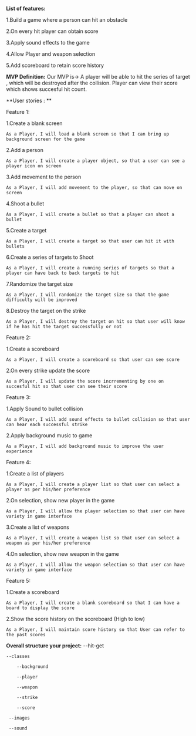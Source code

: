 **List of features:**

1.Build a game where a person can hit an obstacle 

2.On every hit player can obtain score 

3.Apply sound effects to the game 

4.Allow Player and weapon selection

5.Add scoreboard to retain score history 

**MVP Definition:**
Our MVP is-> A player will be able to hit the series of target , which will be destroyed after the collision. Player can view their score which shows succesful hit count.


**User stories : **

Feature 1: 

1.Create a blank screen 

    As a Player, I will load a blank screen so that I can bring up background screen for the game 
    
2.Add a person 

    As a Player, I will create a player object, so that a user can see a player icon on screen 
    
3.Add movement to the person 

    As a Player, I will add movement to the player, so that can move on screen  
    
4.Shoot a bullet 

    As a Player, I will create a bullet so that a player can shoot a bullet 
    
5.Create a target 

    As a Player, I will create a target so that user can hit it with bullets 
    
6.Create a series of targets to Shoot 

    As a Player, I will create a running series of targets so that a player can have back to back targets to hit 
    
7.Randomize the target size 

    As a Player, I will randomize the target size so that the game difficulty will be improved 
    
8.Destroy the target on the strike

    As a Player, I will destroy the target on hit so that user will know if he has hit the target successfully or not  

Feature 2: 

1.Create a scoreboard 

    As a Player, I will create a scoreboard so that user can see score
    
2.On every strike update the score 

    As a Player, I will update the score incrrementing by one on  succesful hit so that user can see their score 
 

Feature 3: 

1.Apply Sound to bullet collision 

    As a Player, I will add sound effects to bullet collision so that user can hear each successful strike 
    
2.Apply background music to game 

    As a Player, I will add background music to improve the user experience 


Feature 4: 

1.Create a list of players 

    As a Player, I will create a player list so that user can select a player as per his/her preference 
    
2.On selection, show new player in the game 

    As a Player, I will allow the player selection so that user can have variety in game interface  
    
3.Create a list of weapons 

    As a Player, I will create a weapon list so that user can select a weapon as per his/her preference
    
4.On selection, show new weapon in the game 

    As a Player, I will allow the weapon selection so that user can have variety in game interface  
    
 

Feature 5: 

1.Create a scoreboard 

    As a Player, I will create a blank scoreboard so that I can have a board to display the score 
    
2.Show the score history on the scoreboard (High to low) 

    As a Player, I will maintain score history so that User can refer to the past scores 



**Overall structure your project:**
--hit-get

    --classes
    
        --background
        
        --player
        
        --weapon
        
        --strike
        
        --score
        
     --images
     
     --sound
    
